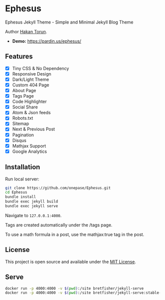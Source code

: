 # Ephesus

Ephesus Jekyll Theme - Simple and Minimal Jekyll Blog Theme

Author [Hakan Torun](https://hakan.io).

- **Demo:** <https://pardin.us/ephesus/>

## Features

- [x] Tiny CSS & No Dependency
- [x] Responsive Design
- [x] Dark/Light Theme
- [x] Custom 404 Page
- [x] About Page
- [x] Tags Page
- [x] Code Highlighter
- [x] Social Share
- [x] Atom & Json feeds
- [x] Robots.txt
- [x] Sitemap
- [x] Next & Previous Post
- [x] Pagination
- [x] Disqus
- [x] Mathjax Support
- [x] Google Analytics

## Installation

Run local server:

```bash
git clone https://github.com/onepase/Ephesus.git
cd Ephesus
bundle install
bundle exec jekyll build
bundle exec jekyll serve
```

Navigate to `127.0.0.1:4000`.

Tags are created automatically under the /tags page.

To use a math formula in a post, use the mathjax:true tag in the post.

## License

This project is open source and available under the [MIT License](LICENSE.md).

## Serve

```bash
docker run -p 4000:4000 -v $(pwd):/site bretfisher/jekyll-serve
docker run -p 4000:4000 -v $(pwd):/site bretfisher/jekyll-serve:stable-20220916052939
```
